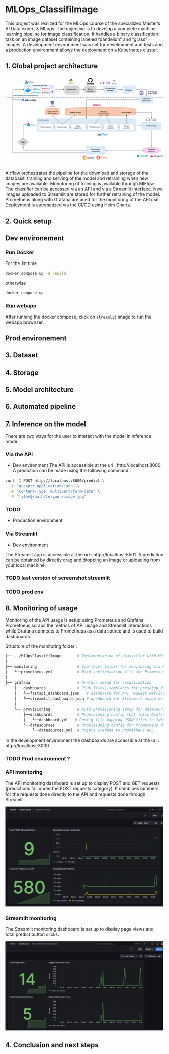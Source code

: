 # MLOps_ClassifiImage

This project was realized for the MLOps course of the specialized Master’s AI Data expert & MLops. The objective is to develop a complete machine learning pipeline for image classification. It handles a binary classification task on an image dataset containing labeled “dandelion” and “grass” images. 
A development environment was set for development and tests and a production environment allows the deployment on a Kubernetes cluster. 

## 1. Global project architecture

![Global scheme](./images/global_scheme.png)

Airflow orchestrates the pipeline for the download and storage of the database, training and serving of the model and retraining when new images are available. Monotoring of training is available through MlFlow. The classifier can be accessed via an API and via a Streamlit interface. New images uploaded to Streamlit are stored for further retraining of the model. Prometheus along with Grafana are used for the monitoring of the API use. Deployment is automatized via the CI/CD using Helm Charts. 


## 2. Quick setup

## Dev environement

### Run Docker
For the 1st time
```bash
docker compose up -d -build
```
otherwise
```bash
docker compose up
```
### Run webapp
After running the docker compose, click on `streamlit` image to run the webapp brownser.


## Prod environement

## 3. Dataset

## 4. Storage

## 5. Model architecture

## 6. Automated pipeline

## 7. Inference on the model

There are two ways for the user to interact with the model in inference mode. 

### Via the API 

- Dev environment
The API is accessible at the url : http://localhost:8000. A prediction can be made using the following command :

```bash
curl -X POST http://localhost:8000/predict \
  -H "accept: application/json" \
  -H "Content-Type: multipart/form-data" \
  -F "file=@/path/to/your/image.jpg"
```
### TODO
- Production environment

### Via Streamlit

- Dev environment

The Streamlit app is accessible at the url : http://localhost:8501. A prediction can be obtained by directly drag and dropping an image or uploading from your local machine. 

### TODO last version of screenshot streamlit
### TODO prod env



## 8. Monitoring of usage

Monitoring of the API usage is setup using Prometeus and Grafana. Prometheus scraps the metrics of API usage and Streamlit interactions while Grafana connects to Prometheus as a data source and is used to build dashboards.

Structure of the monitoring folder :

```bash
├── ../MlOpsClassifiImage       # Implementation of classifier with MlOps pipeline
│
├── monitoring                  # Top-level folder for monitoring stack (Prometheus, Grafana)
│   └──prometheus.yml           # Main configuration file for Prometheus (scrape jobs, targets)
│
├── grafana                     # Grafana setup for visualization
    ├── dashboards              # JSON files, templates for presetup dashboards
    │   └──fastapi_dashboard.json   # dashboard for API request metrics
    │   └──streamlit_dashboard.json # dashboard for Streamlit usage metrics
    │            
    └── provisioning            # Auto-provisioning setup for datasources and dashboards
        ├──dashboards           # Provisioning config that tells Grafana to load the JSON dashboards
        │   └──dashboard.yml   # Config file mapping JSON files to folders/titles           
        └──datasources          # Provisioning config for Prometheus data source    
            └──datasources.yml  # Points Grafana to Prometheus URL      
```


In the development environment the dashboards are accessible at the url : http://localhost:3000



### TODO Prod environment ?

### API monitoring

The API monitoring dashboard is set up to display POST and GET requests (predictions fall under the POST requests category). It combines numbers for the requests done directly to the API and requests done through Streamlit. 

![API monitoring](./images/api_monitoring.png)

### Streamlit monitoring

The Streamlit monitoring dashboard is set up to display page views and total predict button clicks. 

![Streamlit monitoring](./images/streamlit_monitoring.png)

## 4. Conclusion and next steps